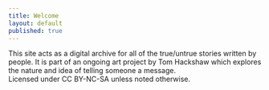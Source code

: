 ```yaml
---
title: Welcome
layout: default
published: true
---
```


This site acts as a digital archive for all of the true/untrue stories written by people. It is part of an ongoing art project by Tom Hackshaw which explores the nature and idea of telling someone a message.
<br>
Licensed under CC BY-NC-SA unless noted otherwise.